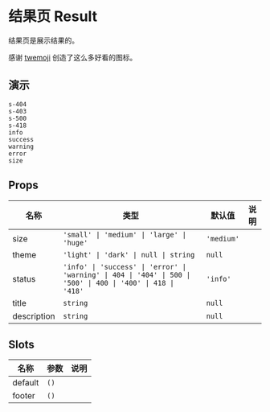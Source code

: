 # 结果页 Result
结果页是展示结果的。

感谢 [twemoji](https://github.com/twitter/twemoji) 创造了这么多好看的图标。
## 演示
```demo
s-404
s-403
s-500
s-418
info
success
warning 
error
size
```

## Props
|名称|类型|默认值|说明|
|-|-|-|-|
|size|`'small' \| 'medium' \| 'large' \| 'huge'`|`'medium'`||
|theme|`'light' \| 'dark' \| null \| string`|`null`||
|status|`'info' \| 'success' \| 'error' \| 'warning' \| 404 \| '404' \| 500 \| '500' \| 400 \| '400' \| 418 \| '418'`|`'info'`||
|title|`string`|`null`||
|description|`string`|`null`||

## Slots
|名称|参数|说明|
|-|-|-|
|default|`()`||
|footer|`()`||